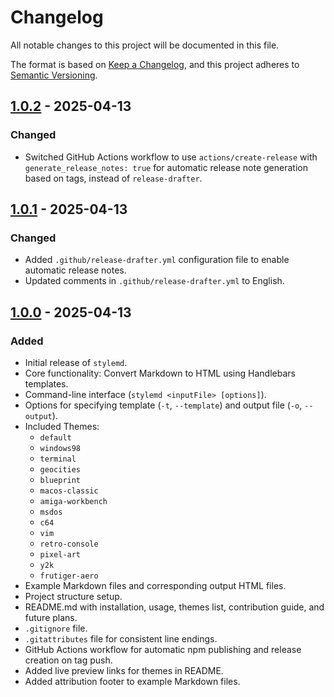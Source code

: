# Changelog

All notable changes to this project will be documented in this file.

The format is based on [Keep a Changelog](https://keepachangelog.com/en/1.0.0/),
and this project adheres to [Semantic Versioning](https://semver.org/spec/v2.0.0.html).

## [1.0.2] - 2025-04-13

### Changed
- Switched GitHub Actions workflow to use `actions/create-release` with `generate_release_notes: true` for automatic release note generation based on tags, instead of `release-drafter`.

## [1.0.1] - 2025-04-13

### Changed
- Added `.github/release-drafter.yml` configuration file to enable automatic release notes.
- Updated comments in `.github/release-drafter.yml` to English.

## [1.0.0] - 2025-04-13

### Added

- Initial release of `stylemd`.
- Core functionality: Convert Markdown to HTML using Handlebars templates.
- Command-line interface (`stylemd <inputFile> [options]`).
- Options for specifying template (`-t`, `--template`) and output file (`-o`, `--output`).
- Included Themes:
  - `default`
  - `windows98`
  - `terminal`
  - `geocities`
  - `blueprint`
  - `macos-classic`
  - `amiga-workbench`
  - `msdos`
  - `c64`
  - `vim`
  - `retro-console`
  - `pixel-art`
  - `y2k`
  - `frutiger-aero`
- Example Markdown files and corresponding output HTML files.
- Project structure setup.
- README.md with installation, usage, themes list, contribution guide, and future plans.
- `.gitignore` file.
- `.gitattributes` file for consistent line endings.
- GitHub Actions workflow for automatic npm publishing and release creation on tag push.
- Added live preview links for themes in README.
- Added attribution footer to example Markdown files.

[1.0.2]: https://github.com/ddukbg/stylemd/compare/v1.0.1...v1.0.2
[1.0.1]: https://github.com/ddukbg/stylemd/compare/v1.0.0...v1.0.1
[1.0.0]: https://github.com/ddukbg/stylemd/releases/tag/v1.0.0 